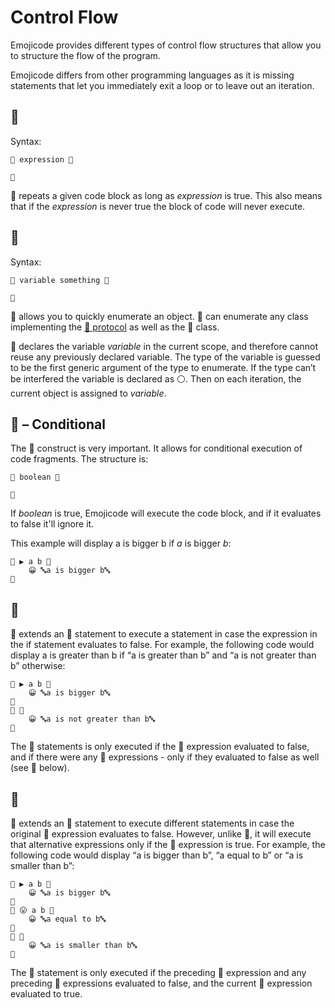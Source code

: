 # Control Flow

Emojicode provides different types of control flow structures that allow you to structure the flow of the program.

Emojicode differs from other programming languages as it is missing statements that let you immediately exit a loop or to leave out an iteration.

## 🔁

Syntax:

	🔁 expression 🍇

	🍉

🔁 repeats a given code block as long as *expression* is true. This also means that if the *expression* is never true the block of code will never execute.

## 🔂

Syntax:

	🔂 variable something 🍇

	🍉

🔂 allows you to quickly enumerate an object. 🔂 can enumerate any class implementing the [🔂 protocol](../packages/s/) as well as the 🍨 class.

🔂 declares the variable *variable* in the current scope, and therefore cannot reuse any previously declared variable. The type of the variable is guessed to be the first generic argument of the type to enumerate. If the type can’t be interfered the variable is declared as ⚪️. Then on each iteration, the current object is assigned to *variable*.

## 🍊 – Conditional

The 🍊 construct is very important. It allows for conditional execution of code fragments. The structure is:

	🍊 boolean 🍇

	🍉

If *boolean* is true, Emojicode will execute the code block, and if it evaluates to false it'll ignore it.

This example will display a is bigger b if *a* is bigger *b*:

	🍊 ▶️ a b 🍇
		😀 🔤a is bigger b🔤
	🍉

## 🍓

🍓 extends an 🍊 statement to execute a statement in case the expression in the if statement evaluates to false. For example, the following code would display a is greater than b if “a is greater than b” and “a is not greater than b” otherwise:

	🍊 ▶️ a b 🍇
		😀 🔤a is bigger b🔤
	🍉
	🍓 🍇
		😀 🔤a is not greater than b🔤
	🍉

The 🍓 statements is only executed if the 🍊 expression evaluated to false, and if there were any 🍋 expressions - only if they evaluated to false as well (see 🍋 below).

## 🍋

🍋 extends an 🍊 statement to execute different statements in case the original 🍊 expression evaluates to false. However, unlike 🍊, it will execute that alternative expressions only if the 🍊 expression is true. For example, the following code would display “a is bigger than b”, “a equal to b” or “a is smaller than b”:

	🍊 ▶️ a b 🍇
		😀 🔤a is bigger b🔤
	🍉
	🍋 😛 a b 🍇
		😀 🔤a equal to b🔤
	🍉
	🍓 🍇
		😀 🔤a is smaller than b🔤
	🍉

The 🍋 statement is only executed if the preceding 🍊 expression and any preceding 🍋 expressions evaluated to false, and the current 🍋 expression evaluated to true.
